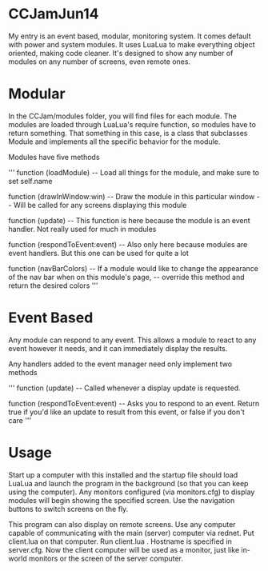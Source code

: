CCJamJun14
==========

My entry is an event based, modular, monitoring system. It comes default with power and system modules. It uses LuaLua to make everything object oriented, making code cleaner. It's designed to show any number of modules on any number of screens, even remote ones.

Modular
=======

In the CCJam/modules folder, you will find files for each module. The modules are loaded through LuaLua's require function, so modules have to return something. That something in this case, is a class that subclasses Module and implements all the specific behavior for the module.

Modules have five methods

'''
function (loadModule)
-- Load all things for the module, and make sure to set self.name

function (drawInWindow:win)
-- Draw the module in this particular window
-- Will be called for any screens displaying this module

function (update)
-- This function is here because the module is an event handler. Not really used for much in modules

function (respondToEvent:event)
-- Also only here because modules are event handlers. But this one can be used for quite a lot

function (navBarColors)
-- If a module would like to change the appearance of the nav bar when on this module's page,
-- override this method and return the desired colors
'''

Event Based
===========

Any module can respond to any event. This allows a module to react to any event however it needs, and it can immediately display the results.

Any handlers added to the event manager need only implement two methods

'''
function (update)
-- Called whenever a display update is requested.

function (respondToEvent:event)
-- Asks you to respond to an event. Return true if you'd like an update to result from this event, or false if you don't care
'''

Usage
=====

Start up a computer with this installed and the startup file should load LuaLua and launch the program in the background (so that you can keep using the computer). Any monitors configured (via monitors.cfg) to display modules will begin showing the specified screen. Use the navigation buttons to switch screens on the fly.

This program can also display on remote screens. Use any computer capable of communicating with the main (server) computer via rednet. Put client.lua on that computer. Run client.lua <hostname>. Hostname is specified in server.cfg. Now the client computer will be used as a monitor, just like in-world monitors or the screen of the server computer.
